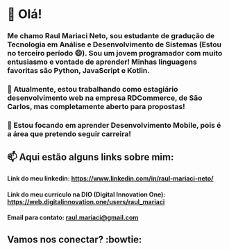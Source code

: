 # 👋 Olá! 
### Me chamo Raul Mariaci Neto, sou estudante de gradução de Tecnologia em Análise e Desenvolvimento de Sistemas (Estou no terceiro período 😄). Sou um jovem programador com muito entusiasmo e vontade de aprender! Minhas linguagens favoritas são Python, JavaScript e Kotlin.
### 🔭 Atualmente, estou trabalhando como estagiário desenvolvimento web na empresa RDCommerce, de São Carlos, mas completamente aberto para propostas! 
### 🌱 Estou focando em aprender Desenvolvimento Mobile, pois é a área que pretendo seguir carreira! 

## 📫 Aqui estão alguns links sobre mim: 
#### Link do meu linkedin: https://www.linkedin.com/in/raul-mariaci-neto/
#### Link do meu currículo na DIO (Digital Innovation One): https://web.digitalinnovation.one/users/raul_mariaci
#### Email para contato: raul.mariaci@gmail.com

## Vamos nos conectar? :bowtie:
